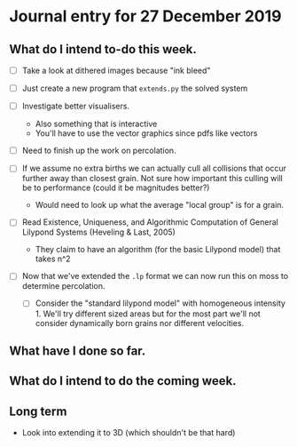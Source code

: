 # Journal entry for 27 December 2019
## What do I intend to-do this week.
- [ ] Take a look at dithered images because "ink bleed"

- [ ] Just create a new program that `extends.py` the solved system

- [ ] Investigate better visualisers.
  * Also something that is interactive
  * You'll have to use the vector graphics since pdfs like vectors

- [ ] Need to finish up the work on percolation.

- [ ] If we assume no extra births we can actually cull all collisions
that occur further away than closest grain. Not sure how important
this culling will be to performance (could it be magnitudes better?)
  * Would need to look up what the average "local group" is for a grain.

- [ ] Read Existence, Uniqueness, and Algorithmic Computation of General Lilypond
Systems (Heveling & Last, 2005)
  * They claim to have an algorithm (for the basic Lilypond model) that
  takes n^2

- [ ] Now that we've extended the `.lp` format we can now run this on moss
to determine percolation.
  - [ ] Consider the "standard lilypond model" with homogeneous intensity 1.
  We'll try different sized areas but for the most part we'll not consider
  dynamically born grains nor different velocities.

## What have I done so far.

## What do I intend to do the coming week.

## Long term
* Look into extending it to 3D (which shouldn't be that hard)
